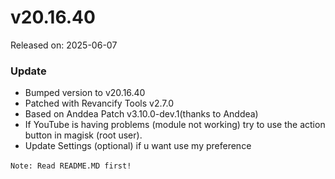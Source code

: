 # v20.16.40
Released on: 2025-06-07

### Update
- Bumped version to v20.16.40
- Patched with Revancify Tools v2.7.0
- Based on Anddea Patch v3.10.0-dev.1(thanks to Anddea)
- If YouTube is having problems (module not working) try to use the action button in magisk (root user).
- Update Settings (optional) if u want use my preference

`Note: Read README.MD first!` 
‎ 
‎ 
‎ 

